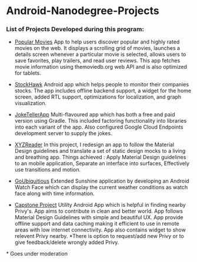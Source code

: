 # Android-Nanodegree-Projects

### List of Projects Developed during this program:

- [Popular Movies](https://github.com/pulkit4tech/Popular_Movies_2)
App to help users discover popular and highly rated movies on the web. It displays a scrolling grid of movies, launches a details screen whenever a particular movie is selected, allows users to save favorites, play trailers, and read user reviews. This app fetches movie information using themoviedb.org web API and is also optimized for tablets. 

- [StockHawk](https://github.com/pulkit4tech/Udacity_P3_stockhawk)
Android app which helps people to monitor their companies stocks.
The app includes offline backend support, a widget for the home screen, added RTL support, optimizations for localization, and graph visualization.

- [JokeTellerApp](https://github.com/pulkit4tech/JokeTeller)
Multi-flavoured app which has both a free and paid version using Gradle. This included factoring functionality into libraries into each variant of the app. Also configured Google Cloud Endpoints development server to supply the jokes.

- [XYZReader](https://github.com/pulkit4tech/XYZReader)
In this project, I redesign an app to follow the Material Design guidelines and translate a set of static design mocks to a living and breathing app. Things achieved : Apply Material Design guidelines to an mobile application, Separate an interface into surfaces, Effectively use transitions and motion.

- [GoUbiquitious](https://github.com/pulkit4tech/GoUbiquitous)
Extended Sunshine application by developing an Android Watch Face which can display the current weather conditions as watch face along with time information.

- [Capstone Project](https://github.com/pulkit4tech/Capstone-Project)
Utility Android App which is helpful in finding nearby Privy's. App aims to contribute in clean and better world. App follows Material Design Guidelines with simple and beautiful UX. App provide offline support and data caching making it efficient to use in remote areas with low internet connectivity. App also contains widget to show relevent Privy nearby. \*There is option to request/add new Privy or to give feedback/delete wrongly added Privy.

\* Goes under moderation
